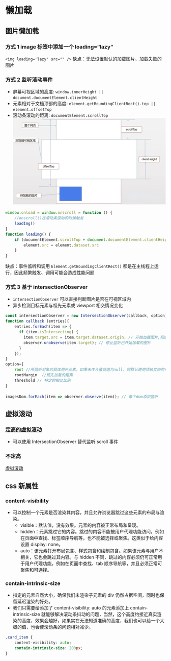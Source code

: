 # 懒加载

## 图片懒加载

### 方式 1 image 标签中添加一个 loading=“lazy”

`<img loading='lazy' src="" />`
缺点：无法设置默认的加载图片、加载失败的图片

### 方式 2 监听滚动事件

-   屏幕可视区域的高度: `window.innerHeight || document.documentElement.clientHeight`
-   元素相对于文档顶部的高度: `element.getBoundingClientRect().top || element.offsetTop`
-   滚动条滚动的距离: `documentElement.scrollTop`
    ![视图](./images/浏览器视图.jpeg)

```js
window.onload = window.onscroll = function () {
    //onscroll()在滚动条滚动的时候触发
    loadImg()
}
function loadImg() {
    if (documentElement.scrollTop + document.documentElement.clientHeight > element.offsetTop) {
        element.src = element.dataset.src
    }
}
```

缺点：事件监听和调用 `Element.getBoundingClientRect()` 都是在主线程上运行，因此频繁触发、调用可能会造成性能问题

### 方式 3 基于 intersectionObserver

-   `intersectionObserver` 可以直接判断图片是否在可视区域内
-   异步检测目标元素与祖先元素或 viewport 相交情况变化

```js
const intersectionObserver = new IntersectionObserver(callback, option)
function callback (entries){
    entries.forEach(item => {
      if (item.isIntersecting) {
        item.target.src = item.target.dataset.origin; // 开始加载图片,把data-origin的值放到src
        observer.unobserve(item.target); // 停止监听已开始加载的图片
      }
    });
}
option={
    root //所监听对象的具体祖先元素。如果未传入值或值为null，则默认使用顶级文档的视窗。
    rootMargin  //预先加载的距离
    threshold // 特定的相交比例
}

imagesDom.forEach(item => observer.observe(item)); // 每个dom添加监听
```

## 虚拟滚动

### [定高的虚拟滚动](%E5%AE%9A%E9%AB%98%E8%99%9A%E6%8B%9F%E5%88%97%E8%A1%A8.html)

-   可以使用 IntersectionObserver 替代监听 scroll 事件

### 不定高

[虚拟滚动](https://juejin.cn/post/6844903982742110216)

## css 新属性

### content-visibility

-   可以控制一个元素是否渲染其内容，并且允许浏览器跳过这些元素的布局与渲染。
    -   visible：默认值，没有效果。元素的内容被正常布局和呈现。
    -   hidden：元素跳过它的内容。跳过的内容不能被用户代理功能访问，例如在页面中查找、标签顺序导航等，也不能被选择或聚焦。这类似于给内容设置 display: none。
    -   auto：该元素打开布局包含、样式包含和绘制包含。如果该元素与用户不相关，它也会跳过其内容。与 hidden 不同，跳过的内容必须仍可正常用于用户代理功能，例如在页面中查找、tab 顺序导航等，并且必须正常可聚焦和可选择。

### contain-intrinsic-size

-   指定的元素自然大小，确保我们未渲染子元素的 div 仍然占据空间，同时也保留延迟渲染的好处。
-   我们只需要给添加了 content-visibility: auto 的元素添加上 contain-intrinsic-size 就能够解决滚动条抖动的问题，当然，这个高度约接近真实渲染的高度，效果会越好，如果实在无法知道准确的高度，我们也可以给一个大概的值，也会使滚动条的问题相对减少。

```css
.card_item {
    content-visibility: auto;
    contain-intrinsic-size: 200px;
}
```
